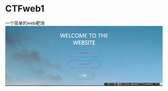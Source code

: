 # CTFweb1
 一个简单的web靶场
![在这里插入图片描述](https://github.com/wpsec/CTFweb1/blob/main/%E5%9B%BE%E7%89%87/1P2VZ0W%24FLN%24R4%40%25%7B_%25Q%5DJM.png)

